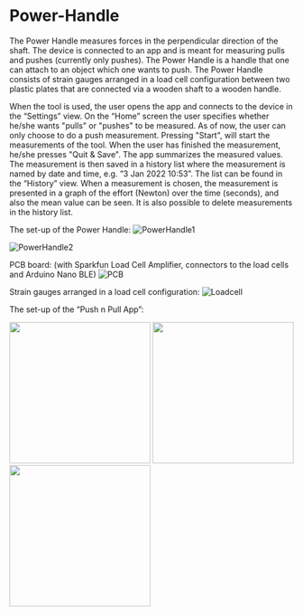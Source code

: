 # Power-Handle
The Power Handle measures forces in the perpendicular direction of the shaft. 
The device is connected to an app and is meant for measuring pulls and pushes (currently only pushes).
The Power Handle is a handle that one can attach to an object which one wants to push. 
The Power Handle consists of strain gauges arranged in a load cell configuration between two plastic plates that are connected via a wooden shaft to a wooden handle.

When the tool is used, the user opens the app and connects to the device in the “Settings” view. 
On the “Home” screen the user specifies whether he/she wants "pulls" or "pushes" to be measured. As of now, the user can only choose to do a push measurement. 
Pressing "Start", will start the measurements of the tool. When the user has finished the measurement, he/she presses "Quit & Save". 
The app summarizes the measured values. The measurement is then saved in a history list where the measurement is named by date and time, e.g. ”3 Jan 2022 10:53”. 
The list can be found in the “History” view. 
When a measurement is chosen, the measurement is presented in a graph of the effort (Newton) over the time (seconds), and also the mean value can be seen. 
It is also possible to delete measurements in the history list. 

The set-up of the Power Handle: 
![PowerHandle1](https://user-images.githubusercontent.com/97241022/148410238-9c582845-959c-483b-aea6-386b4eb30203.png)

![PowerHandle2](https://user-images.githubusercontent.com/97241022/148410680-423caf23-0b3f-4ac4-888a-2308b4302854.png)

PCB board: (with Sparkfun Load Cell Amplifier, connectors to the load cells and Arduino Nano BLE) 
![PCB](https://user-images.githubusercontent.com/97241022/148410987-99d236c8-71f9-40a0-a14f-76727e5429d0.png)

Strain gauges arranged in a load cell configuration: 
![Loadcell](https://user-images.githubusercontent.com/97241022/148411713-71caef38-f084-4d7e-9215-a1c2d499cead.png)

The set-up of the “Push n Pull App”: 

<img src="https://user-images.githubusercontent.com/97241022/148411969-7020aa7b-69cb-45c5-b4df-0515569ce700.png" width="250" />
<img src="https://user-images.githubusercontent.com/97241022/148412338-be3bd17d-9437-4952-8d6f-962569234036.png" width="250" />
<img src="https://user-images.githubusercontent.com/97241022/148412325-d674ac51-6937-409c-a0b3-8479b9112ac6.png" width="250" />
